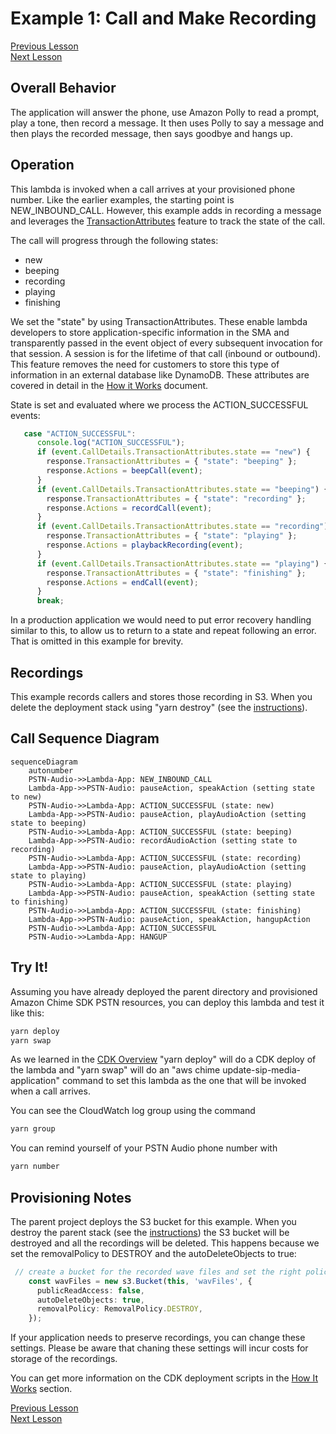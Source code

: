 # Example 1: Call and Make Recording

[Previous Lesson](../call-lex-bot/README.md)  
[Next Lesson](../../README.md)  

## Overall Behavior

The application will answer the phone, use Amazon Polly to read a prompt, play a tone, then record a message.  It then uses Polly to say a message and then plays the recorded message, then says goodbye and hangs up.

## Operation

This lambda is invoked when a call arrives at your provisioned phone number.  Like the earlier examples, the starting point is NEW_INBOUND_CALL.  However, this example adds in recording a message and leverages the [TransactionAttributes](https://github.com/aws-samples/amazon-chime-sdk-pstn-audio-workshop/tree/main/docs/how-it-works#lambda-transactionattributes) feature to track the state of the call.

The call will progress through the following states:

* new
* beeping
* recording
* playing
* finishing

We set the "state" by using TransactionAttributes.  These enable lambda developers to store application-specific information in the SMA and transparently passed in the event object of every subsequent invocation for that session.  A session is for the lifetime of that call (inbound or outbound). This feature removes the need for customers to store this type of information in an external database like DynamoDB.  These attributes are covered in detail in the [How it Works](https://github.com/aws-samples/amazon-chime-sdk-pstn-audio-workshop/tree/main/docs/how-it-works#lambda-transactionattributes) document.  

State is set and evaluated where we process the ACTION_SUCCESSFUL events:

```typescript
   case "ACTION_SUCCESSFUL":
      console.log("ACTION_SUCCESSFUL");
      if (event.CallDetails.TransactionAttributes.state == "new") {
        response.TransactionAttributes = { "state": "beeping" };
        response.Actions = beepCall(event);
      }
      if (event.CallDetails.TransactionAttributes.state == "beeping") {
        response.TransactionAttributes = { "state": "recording" };
        response.Actions = recordCall(event);
      }
      if (event.CallDetails.TransactionAttributes.state == "recording") {
        response.TransactionAttributes = { "state": "playing" };
        response.Actions = playbackRecording(event);
      }
      if (event.CallDetails.TransactionAttributes.state == "playing") {
        response.TransactionAttributes = { "state": "finishing" };
        response.Actions = endCall(event);
      }
      break;
```      

In a production application we would need to put error recovery handling similar to this, to allow us to return to a state and repeat following an error.  That is omitted in this example for brevity.

## Recordings

This example records callers and stores those recording in S3.  When you delete the deployment stack using "yarn destroy" (see the [instructions](../../README.md#cleanup)). 

## Call Sequence Diagram

```mermaid
sequenceDiagram
    autonumber
    PSTN-Audio->>Lambda-App: NEW_INBOUND_CALL
    Lambda-App->>PSTN-Audio: pauseAction, speakAction (setting state to new)
    PSTN-Audio->>Lambda-App: ACTION_SUCCESSFUL (state: new)
    Lambda-App->>PSTN-Audio: pauseAction, playAudioAction (setting state to beeping)
    PSTN-Audio->>Lambda-App: ACTION_SUCCESSFUL (state: beeping)
    Lambda-App->>PSTN-Audio: recordAudioAction (setting state to recording)
    PSTN-Audio->>Lambda-App: ACTION_SUCCESSFUL (state: recording)
    Lambda-App->>PSTN-Audio: pauseAction, playAudioAction (setting state to playing)
    PSTN-Audio->>Lambda-App: ACTION_SUCCESSFUL (state: playing)
    Lambda-App->>PSTN-Audio: pauseAction, speakAction (setting state to finishing)
    PSTN-Audio->>Lambda-App: ACTION_SUCCESSFUL (state: finishing)
    Lambda-App->>PSTN-Audio: pauseAction, speakAction, hangupAction
    PSTN-Audio->>Lambda-App: ACTION_SUCCESSFUL 
    PSTN-Audio->>Lambda-App: HANGUP
```


## Try It!

Assuming you have already deployed the parent directory and provisioned Amazon Chime SDK PSTN resources, you can deploy this lambda and test it like this:

```bash
yarn deploy
yarn swap
```

As we learned in the [CDK Overview](../../docs/cdk-overview/) "yarn deploy" will do a CDK deploy of the lambda and "yarn swap" will do an "aws chime update-sip-media-application" command to set this lambda as the one that will be invoked when a call arrives.

You can see the CloudWatch log group using the command

```bash
yarn group
```

You can remind yourself of your PSTN Audio phone number with

```bash
yarn number
```

## Provisioning Notes

The parent project deploys the S3 bucket for this example.  When you destroy the parent stack (see the [instructions](../../README.md#cleanup)) the S3 bucket will be destroyed and all the recordings will be deleted.  This happens because we set the removalPolicy to DESTROY and the autoDeleteObjects to true:

```typescript
 // create a bucket for the recorded wave files and set the right policies
    const wavFiles = new s3.Bucket(this, 'wavFiles', {
      publicReadAccess: false,
      autoDeleteObjects: true,
      removalPolicy: RemovalPolicy.DESTROY,
    });
```    

If your application needs to preserve recordings, you can change these settings.  Please be aware that chaning these settings will incur costs for storage of the recordings.

You can get more information on the CDK deployment scripts in the [How It Works](../../docs/how-it-works/) section.

[Previous Lesson](../call-lex-bot/README.md)  
[Next Lesson](../../README.md)  
